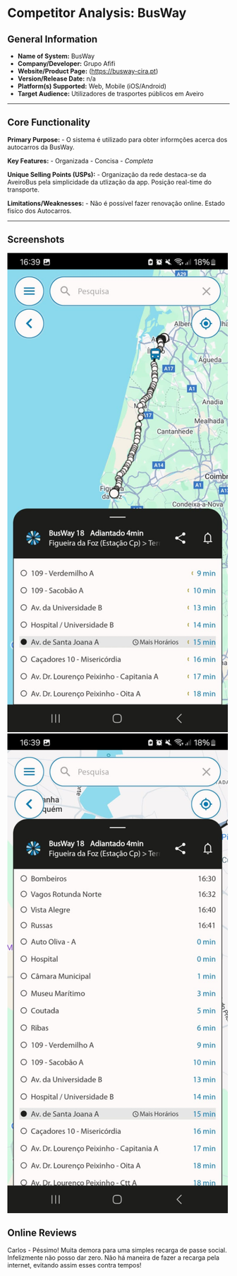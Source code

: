 # Competitor Analysis: BusWay
## General Information 
- **Name of System:** BusWay 
- **Company/Developer:** Grupo Afifi
- **Website/Product Page:** (https://busway-cira.pt) 
- **Version/Release Date:** n/a
- **Platform(s) Supported:** Web, Mobile (iOS/Android) 
- **Target Audience:** Utilizadores de trasportes públicos em Aveiro

--- 
## Core Functionality 

**Primary Purpose:** - O sistema é utilizado para obter informções acerca dos autocarros da BusWay.

**Key Features:** - Organizada - Concisa - *Completa*

**Unique Selling Points (USPs):** - Organização da rede destaca-se da AveiroBus pela simplicidade da utlização da app. Posição real-time do transporte.  

**Limitations/Weaknesses:** - Não é possível fazer renovação online. Estado fisíco dos Autocarros.

---

## Screenshots

<img src="Screenshots/BusWay1.png" alt="Preview BusWay 1" width="500"/>
<img src="Screenshots/BusWay2.png" alt="Preview BusWay 2" width="500"/>

## Online Reviews

Carlos - Péssimo! Muita demora para uma simples recarga de passe social. Infelizmente não posso dar zero. Não há maneira de fazer a recarga pela internet, evitando assim esses contra tempos!


